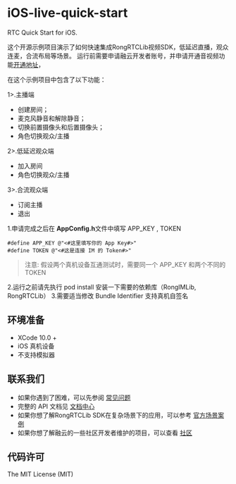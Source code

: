 # iOS-live-quick-start
RTC Quick Start for iOS.

这个开源示例项目演示了如何快速集成RongRTCLib视频SDK，低延迟直播，观众连麦，合流布局等场景。
运行前需要申请融云开发者账号，并申请开通音视频功能[开通地址](https://www.rongcloud.cn/docs/)，

在这个示例项目中包含了以下功能：

1>.主播端
- 创建房间；
- 麦克风静音和解除静音；
- 切换前置摄像头和后置摄像头；
- 角色切换观众/主播

2>.低延迟观众端
- 加入房间
- 角色切换观众/主播

3>.合流观众端
- 订阅主播
- 退出


1.申请完成之后在 **AppConfig.h**文件中填写 APP_KEY , TOKEN

```
#define APP_KEY @"<#这里填写你的 App Key#>"
#define TOKEN @"<#这是连接 IM 的 Token#>"
```

> 注意: 假设两个真机设备互通测试时，需要同一个 APP_KEY 和两个不同的 TOKEN

2.运行之前请先执行 pod install 安装一下需要的依赖库（RongIMLib, RongRTCLib）
3.需要适当修改 Bundle Identifier 支持真机自签名

## 环境准备

- XCode 10.0 +
- iOS 真机设备
- 不支持模拟器


## 联系我们

- 如果你遇到了困难，可以先参阅 [常见问题](https://docs.rongcloud.cn/v4/views/im/ui/faq/overview.html)
- 完整的 API 文档见 [文档中心](https://docs.rongcloud.cn/v4/)
- 如果你想了解RongRTCLib SDK在复杂场景下的应用，可以参考 [官方场景案例](https://www.rongcloud.cn/downloads/demo)
- 如果你想了解融云的一些社区开发者维护的项目，可以查看 [社区](https://geekonline.rongcloud.cn/)

## 代码许可

The MIT License (MIT)
